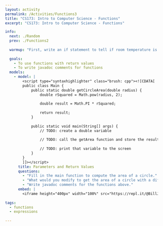 ```yaml
---
layout: activity
permalink: /Activities/Functions3
title: "CS173: Intro to Computer Science - Functions"
excerpt: "CS173: Intro to Computer Science - Functions"

info:
  next: ./Random
  prev: ./Functions2
  
  warmup: "First, write an if statement to tell if room temperature is between 70 and 74 degrees (you can print out a message saying whether or not it is in this range).  Then, migrate this to a function that accepts the temperature as a parameter, and call this function at least twice from <code>main()</code>.  Next, add a second parameter to this function to represent the humidity, and display a separate message indicating whether it is within a range of 30 and 50 percent.  Finally, modify your function to return a <code>boolean</code> if both conditions are met.  How might you use this logic to control a thermostat device?"
  
  goals: 
    - To use functions with return values
    - To write javadoc comments for functions
  models:
    - model: |
        <script type="syntaxhighlighter" class="brush: cpp"><![CDATA[
        public class Main {
            public static double getCircleArea(double radius) {
                double rSquared = Math.pow(radius, 2);
                
                double result = Math.PI * rSquared;
                
                return result;
            }
            
            public static void main(String[] args) {
                // TODO: create a double variable
                
                // TODO: call the getArea function and store the result in your double variable
                
                // TODO: print that variable to the screen
            }
        }
        ]]></script>     
      title: Parameters and Return Values
      questions:
        - "Fill in the main function to compute the area of a circle."
        - "What would you modify to get the area of a circle with a different radius?"
        - "Write javadoc comments for the functions above."
      embed: |
        <iframe height="400px" width="100%" src="https://repl.it/@BillJr99/JavaFirstExample?lite=true" scrolling="no" frameborder="no" allowtransparency="true" allowfullscreen="true" sandbox="allow-forms allow-pointer-lock allow-popups allow-same-origin allow-scripts allow-modals"></iframe>   
        
tags:
  - functions
  - expressions
  
---
```


